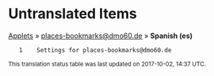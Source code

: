 # Untranslated Items
[Applets](../../../README.md) &#187; [places-bookmarks@dmo60.de](../README.md) &#187; **Spanish (es)**

       1	Settings for places-bookmarks@dmo60.de

<sup>This translation status table was last updated on 2017-10-02, 14:37 UTC.</sup>
